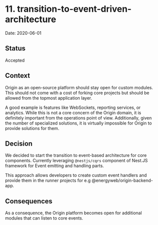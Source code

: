 # 11. transition-to-event-driven-architecture

Date: 2020-06-01

## Status

Accepted

## Context

Origin as an open-source platform should stay open for custom modules. This should not come with a cost of forking core projects but should be allowed from the topmost application layer.

A good example is features like WebSockets, reporting services, or analytics. While this is not a core concern of the Origin domain, it is definitely important from the operations point of view. Additionally, given the number of specialized solutions, it is virtually impossible for Origin to provide solutions for them.

## Decision

We decided to start the transition to event-based architecture for core components. Currently leveraging `@nestjs/cqrs` component of Nest.JS framework for Event emitting and handling parts.

This approach allows developers to create custom event handlers and provide them in the runner projects for e.g @energyweb/origin-backend-app.

## Consequences

As a consequence, the Origin platform becomes open for additional modules that can listen to core events.
